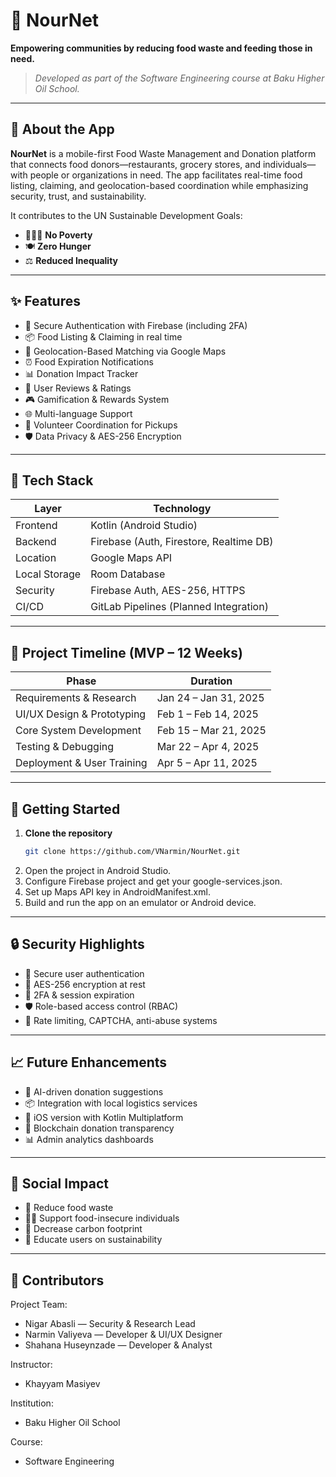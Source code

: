 # 🌱 NourNet     

**Empowering communities by reducing food waste and feeding those in need.**
 
> *Developed as part of the Software Engineering course at Baku Higher Oil School.* 

---

## 📱 About the App
 
**NourNet** is a mobile-first Food Waste Management and Donation platform that connects food donors—restaurants, grocery stores, and individuals—with people or organizations in need. The app facilitates real-time food listing, claiming, and geolocation-based coordination while emphasizing security, trust, and sustainability.

It contributes to the UN Sustainable Development Goals:

- 🧑‍🤝‍🧑 **No Poverty**
- 🍽️ **Zero Hunger**
- ⚖️ **Reduced Inequality**

---

## ✨ Features

- 🔐 Secure Authentication with Firebase (including 2FA)
- 📦 Food Listing & Claiming in real time
- 📍 Geolocation-Based Matching via Google Maps
- ⏰ Food Expiration Notifications
- 📊 Donation Impact Tracker
- 💬 User Reviews & Ratings
- 🎮 Gamification & Rewards System
- 🌐 Multi-language Support
- 🚚 Volunteer Coordination for Pickups
- 🛡️ Data Privacy & AES-256 Encryption

---

## 🧰 Tech Stack

| Layer        | Technology                             |
|--------------|-----------------------------------------|
| Frontend     | Kotlin (Android Studio)                |
| Backend      | Firebase (Auth, Firestore, Realtime DB)|
| Location     | Google Maps API                        |
| Local Storage| Room Database                          |
| Security     | Firebase Auth, AES-256, HTTPS          |
| CI/CD        | GitLab Pipelines (Planned Integration) |

---

## 📅 Project Timeline (MVP – 12 Weeks)

| Phase                           | Duration                  |
|---------------------------------|---------------------------|
| Requirements & Research         | Jan 24 – Jan 31, 2025     |
| UI/UX Design & Prototyping      | Feb 1 – Feb 14, 2025      |
| Core System Development         | Feb 15 – Mar 21, 2025     |
| Testing & Debugging             | Mar 22 – Apr 4, 2025      |
| Deployment & User Training      | Apr 5 – Apr 11, 2025      |

---

## 🚀 Getting Started

1. **Clone the repository**
   ```bash
   git clone https://github.com/VNarmin/NourNet.git
   ```
2. Open the project in Android Studio.
3. Configure Firebase project and get your google-services.json.
4. Set up Maps API key in AndroidManifest.xml.
5. Build and run the app on an emulator or Android device.

---

## 🔒 Security Highlights

- 🧾 Secure user authentication
- 🔐 AES-256 encryption at rest
- 🧪 2FA & session expiration
- 🛡️ Role-based access control (RBAC)
- 🧠 Rate limiting, CAPTCHA, anti-abuse systems

---

## 📈 Future Enhancements

- 🤖 AI-driven donation suggestions
- 📦 Integration with local logistics services
- 📱 iOS version with Kotlin Multiplatform
- 🔗 Blockchain donation transparency
- 📊 Admin analytics dashboards

---

## 💚 Social Impact

- 🍲 Reduce food waste
- 🧍‍♂️ Support food-insecure individuals
- 🌿 Decrease carbon footprint
- 🧠 Educate users on sustainability

---

## 👥 Contributors

Project Team:
  - Nigar Abasli — Security & Research Lead
  - Narmin Valiyeva — Developer & UI/UX Designer
  - Shahana Huseynzade — Developer & Analyst
    
Instructor: 
  - Khayyam Masiyev

Institution: 
  - Baku Higher Oil School

Course: 
  - Software Engineering
